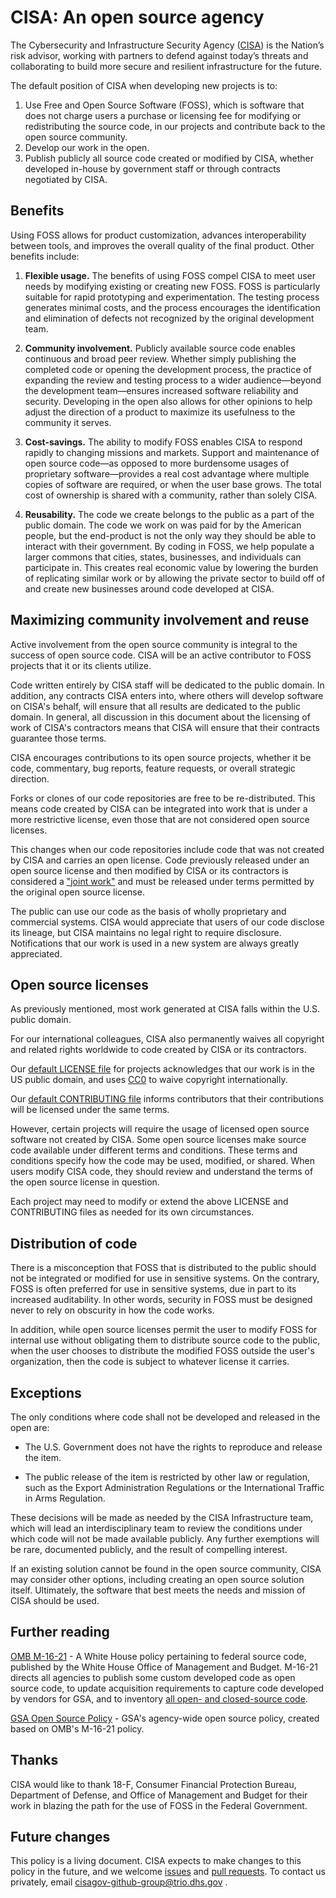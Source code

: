 # CISA: An open source agency #

The Cybersecurity and Infrastructure Security Agency ([CISA](https://cisa.gov))
is the Nation’s risk advisor, working with partners to defend against today’s
threats and collaborating to build more secure and resilient infrastructure for
the future.

The default position of CISA when developing new projects is to:

1. Use Free and Open Source Software (FOSS), which is software that does not
charge users a purchase or licensing fee for modifying or redistributing the
source code, in our projects and contribute back to the open source community.
2. Develop our work in the open.
3. Publish publicly all source code created or modified by CISA, whether
developed in-house by government staff or through contracts negotiated by CISA.

## Benefits ##

Using FOSS allows for product customization, advances interoperability between
tools, and improves the overall quality of the final product. Other benefits
include:

1. **Flexible usage.** The benefits of using FOSS compel CISA to meet user needs
by modifying existing or creating new FOSS. FOSS is particularly suitable for
rapid prototyping and experimentation. The testing process generates minimal
costs, and the process encourages the identification and elimination of defects
not recognized by the original development team.

1. **Community involvement.** Publicly available source code enables continuous
and broad peer review. Whether simply publishing the completed code or opening
the development process, the practice of expanding the review and testing
process to a wider audience&mdash;beyond the development team&mdash;ensures
increased software reliability and security. Developing in the open also allows
for other opinions to help adjust the direction of a product to maximize its
usefulness to the community it serves.

1. **Cost-savings.** The ability to modify FOSS enables CISA to respond rapidly
to changing missions and markets. Support and maintenance of open source
code&mdash;as opposed to more burdensome usages of proprietary
software&mdash;provides a real cost advantage where multiple copies of software
are required, or when the user base grows. The total cost of ownership is shared
with a community, rather than solely CISA.

1. **Reusability.** The code we create belongs to the public as a part of the
public domain. The code we work on was paid for by the American people, but the
end-product is not the only way they should be able to interact with their
government. By coding in FOSS, we help populate a larger commons that cities,
states, businesses, and individuals can participate in. This creates real
economic value by lowering the burden of replicating similar work or by allowing
the private sector to build off of and create new businesses around code
developed at CISA.

## Maximizing community involvement and reuse ##

Active involvement from the open source community is integral to the success of
open source code. CISA will be an active contributor to FOSS projects that it or
its clients utilize.

Code written entirely by CISA staff will be dedicated to the public domain. In
addition, any contracts CISA enters into, where others will develop software on
CISA's behalf, will ensure that all results are dedicated to the public domain.
In general, all discussion in this document about the licensing of work of
CISA's contractors means that CISA will ensure that their contracts guarantee
those terms.

CISA encourages contributions to its open source projects, whether it be code,
commentary, bug reports, feature requests, or overall strategic direction.

Forks or clones of our code repositories are free to be re-distributed. This
means code created by CISA can be integrated into work that is under a more
restrictive license, even those that are not considered open source licenses.

This changes when our code repositories include code that was not created by
CISA and carries an open license. Code previously released under an open source
license and then modified by CISA or its contractors is considered a ["joint
work"](http://www.copyright.gov/title17/92chap1.html#101) and must be released
under terms permitted by the original open source license.

The public can use our code as the basis of wholly proprietary and commercial
systems. CISA would appreciate that users of our code disclose its lineage, but
CISA maintains no legal right to require disclosure. Notifications that our work
is used in a new system are always greatly appreciated.

## Open source licenses ##

As previously mentioned, most work generated at CISA falls within the U.S.
public domain.

For our international colleagues, CISA also permanently waives all copyright and
related rights worldwide to code created by CISA or its contractors.

Our [default LICENSE file](/LICENSE) for projects acknowledges that our work is
in the US public domain, and uses
[CC0](https://creativecommons.org/publicdomain/zero/1.0/) to waive copyright
internationally.

Our [default CONTRIBUTING file](/CONTRIBUTING.md) informs contributors that
their contributions will be licensed under the same terms.

However, certain projects will require the usage of licensed open source
software not created by CISA. Some open source licenses make source code
available under different terms and conditions. These terms and conditions
specify how the code may be used, modified, or shared. When users modify CISA
code, they should review and understand the terms of the open source license in
question.

Each project may need to modify or extend the above LICENSE and CONTRIBUTING
files as needed for its own circumstances.

## Distribution of code ##

There is a misconception that FOSS that is distributed to the public should not
be integrated or modified for use in sensitive systems. On the contrary, FOSS is
often preferred for use in sensitive systems, due in part to its increased
auditability. In other words, security in FOSS must be designed never to rely on
obscurity in how the code works.

In addition, while open source licenses permit the user to modify FOSS for
internal use without obligating them to distribute source code to the public,
when the user chooses to distribute the modified FOSS outside the user's
organization, then the code is subject to whatever license it carries.

## Exceptions ##

The only conditions where code shall not be developed and released in the open
are:

* The U.S. Government does not have the rights to reproduce and release the
  item.

* The public release of the item is restricted by other law or regulation, such
  as the Export Administration Regulations or the International Traffic in Arms
  Regulation.

These decisions will be made as needed by the CISA Infrastructure team, which
will lead an interdisciplinary team to review the conditions under which code
will not be made available publicly. Any further exemptions will be rare,
documented publicly, and the result of compelling interest.

If an existing solution cannot be found in the open source community, CISA may
consider other options, including creating an open source solution itself.
Ultimately, the software that best meets the needs and mission of CISA should be
used.

## Further reading ##

[OMB M-16-21](https://sourcecode.cio.gov/) - A White House policy pertaining to
federal source code, published by the White House Office of Management and
Budget. M-16-21 directs all agencies to publish some custom developed code as
open source code, to update acquisition requirements to capture code developed
by vendors for GSA, and to inventory [all open- and closed-source
code](https://open.gsa.gov/code.json).

[GSA Open Source Policy](https://open.gsa.gov/oss-policy/) - GSA's agency-wide
open source policy, created based on OMB's M-16-21 policy.

## Thanks ##

CISA would like to thank 18-F, Consumer Financial Protection Bureau, Department
of Defense, and Office of Management and Budget for their work in blazing the
path for the use of FOSS in the Federal Government.

## Future changes ##

This policy is a living document. CISA expects to make changes to this policy in
the future, and we welcome
[issues](https://github.com/cisagov/development-guide/issues) and [pull
requests](https://github.com/cisagov/development-guide/pulls). To contact us
privately, email cisagov-github-group@trio.dhs.gov .

